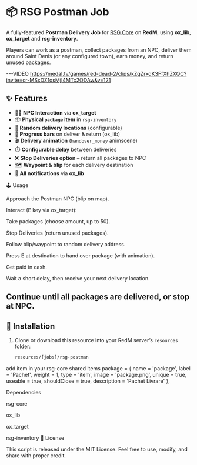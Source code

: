 # 📦 RSG Postman Job

A fully-featured **Postman Delivery Job** for [RSG Core](https://github.com/RedEM-RP/rsg-core) on **RedM**, using **ox_lib**, **ox_target** and **rsg-inventory**.

Players can work as a postman, collect packages from an NPC, deliver them around Saint Denis (or any configured town), earn money, and return unused packages.

---VIDEO  https://medal.tv/games/red-dead-2/clips/kZqZrxdK3FfXhZXQC?invite=cr-MSxDZ1osMjI4MTc2ODAw&v=121

## ✨ Features

- 🧍‍♂️ **NPC Interaction** via **ox_target**  
- 📦 **Physical `package` item** in `rsg-inventory`  
- 📍 **Random delivery locations** (configurable)  
- 🚶 **Progress bars** on deliver & return (ox_lib)  
- 🎬 **Delivery animation** (`handover_money` animscene)  
- ⏱️ **Configurable delay** between deliveries  
- ❌ **Stop Deliveries option** – return all packages to NPC  
- 🗺️ **Waypoint & blip** for each delivery destination  
- 🔔 **All notifications** via **ox_lib**  


🕹️ Usage

Approach the Postman NPC (blip on map).

Interact (E key via ox_target):

Take packages (choose amount, up to 50).

Stop Deliveries (return unused packages).

Follow blip/waypoint to random delivery address.

Press E at destination to hand over package (with animation).

Get paid in cash.

Wait a short delay, then receive your next delivery location.

Continue until all packages are delivered, or stop at NPC.
---

## 📂 Installation

1. Clone or download this resource into your RedM server’s `resources` folder:  
   ```bash
   resources/[jobs]/rsg-postman
add item in your rsg-core shared items 
    package       = { name = 'package',       label = 'Pachet',       weight = 1, type = 'item', image = 'package.png',       unique = true, useable = true, shouldClose = true, description = 'Pachet Livrare' },

Dependencies

rsg-core

ox_lib

ox_target

rsg-inventory
📜 License

This script is released under the MIT License.
Feel free to use, modify, and share with proper credit.
